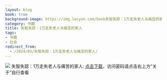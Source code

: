 ```yaml
---
layout: blog
book: true
background-image: https://img.locyoo.com/book失智失踪：1万走失老人与痛苦的家人.jpg
category: 书籍
title: 失智失踪：1万走失老人与痛苦的家人
tags:
- 书籍
- 社会
redirect_from:
  - /2024/03/失智失踪：1万走失老人与痛苦的家人/
---
```

![](https://img.locyoo.com/book失智失踪：1万走失老人与痛苦的家人.jpg)
失智失踪：1万走失老人与痛苦的家人: <a name = "ref1" href="https://url18.ctfile.com/f/50983618-1375543564-716ee5?p=3619">点击下载</a>，访问密码请点击右上方“关于”自行查看
